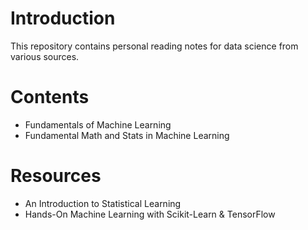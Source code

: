 # Introduction
This repository contains personal reading notes for data science from various sources. 

# Contents
- Fundamentals of Machine Learning
- Fundamental Math and Stats in Machine Learning

# Resources
- An Introduction to Statistical Learning
- Hands-On Machine Learning with Scikit-Learn & TensorFlow
